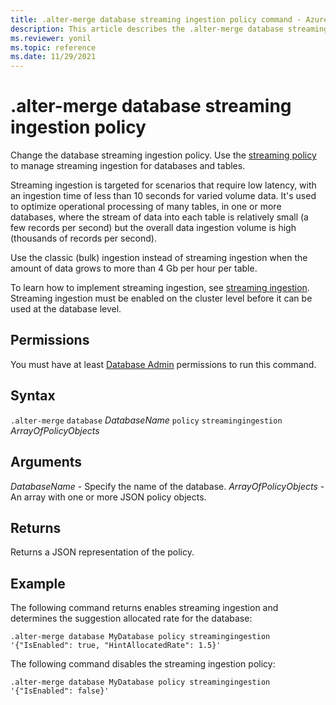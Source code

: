 ```yaml
---
title: .alter-merge database streaming ingestion policy command - Azure Data Explorer
description: This article describes the .alter-merge database streaming ingestion policy command in Azure Data Explorer.
ms.reviewer: yonil
ms.topic: reference
ms.date: 11/29/2021
---
```

# .alter-merge database streaming ingestion policy

Change the database streaming ingestion policy. Use the [streaming policy](../management/streamingingestionpolicy.md) to manage streaming ingestion for databases and tables.  

Streaming ingestion is targeted for scenarios that require low latency, with an ingestion time of less than 10 seconds for varied volume data. It's used to optimize operational processing of many tables, in one or more databases, where the stream of data into each table is relatively small (a few records per second) but the overall data ingestion volume is high (thousands of records per second).

Use the classic (bulk) ingestion instead of streaming ingestion when the amount of data grows to more than 4 Gb per hour per table. 

To learn how to implement streaming ingestion, see [streaming ingestion](../../ingest-data-streaming.md). Streaming ingestion must be enabled on the cluster level before it can be used at the database level.

## Permissions

You must have at least [Database Admin](access-control/role-based-access-control.md) permissions to run this command.

## Syntax

`.alter-merge` `database` *DatabaseName* `policy` `streamingingestion` *ArrayOfPolicyObjects*

## Arguments

*DatabaseName* - Specify the name of the database. 
*ArrayOfPolicyObjects* - An array with one or more JSON policy objects.

## Returns

Returns a JSON representation of the policy.

## Example

The following command returns enables streaming ingestion and determines the suggestion allocated rate for the database:

```kusto
.alter-merge database MyDatabase policy streamingingestion 
'{"IsEnabled": true, "HintAllocatedRate": 1.5}'
```

The following command disables the streaming ingestion policy:

```kusto
.alter-merge database MyDatabase policy streamingingestion 
'{"IsEnabled": false}'
```
